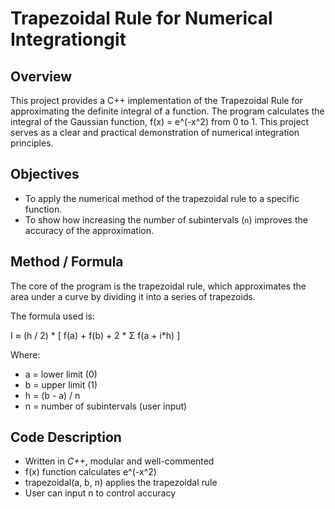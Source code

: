 # Trapezoidal Rule for Numerical Integrationgit

## Overview

This project provides a C++ implementation of the Trapezoidal Rule for approximating the definite integral of a function. The program calculates the integral of the Gaussian function, f(x) = e^(-x^2) from 0 to 1. This project serves as a clear and practical demonstration of numerical integration principles.

## Objectives

-   To apply the numerical method of the trapezoidal rule to a specific function.
-   To show how increasing the number of subintervals (`n`) improves the accuracy of the approximation.

## Method / Formula

The core of the program is the trapezoidal rule, which approximates the area under a curve by dividing it into a series of trapezoids.

The formula used is:

I ≈ (h / 2) * [ f(a) + f(b) + 2 * Σ f(a + i*h) ]

Where:
- a = lower limit (0)
- b = upper limit (1)
- h = (b - a) / n
- n = number of subintervals (user input)

##  Code Description

- Written in *C++*, modular and well-commented
- f(x) function calculates e^(-x^2)
- trapezoidal(a, b, n) applies the trapezoidal rule
- User can input n to control accuracy
  
